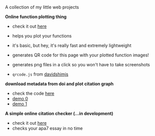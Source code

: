 A collection of my little web projects


**Online function plotting thing**

- check it out [here](https://adenchen27.github.io/func_image/func_image.html)
- helps you plot your functions
- it's basic, but hey, it's really fast and extremely lightweight
- generates QR code for this page with your plotted function images!
- generates png files in a click so you won't have to take screenshots

- `qrcode.js` from [davidshimjs](https://github.com/davidshimjs/qrcodejs)


**download metadata from doi and plot citation graph**

- check the code [here](https://github.com/AdenChen27/reference_map)
- [demo 0](https://adenchen27.github.io/demo_0.html)
- [demo 1](https://adenchen27.github.io/demo_1.html)


**A simple online citation checker (...in development)**

- check it out [here](https://adenchen27.github.io/citation_checker/main.html)
- checks your apa7 essay in no time
